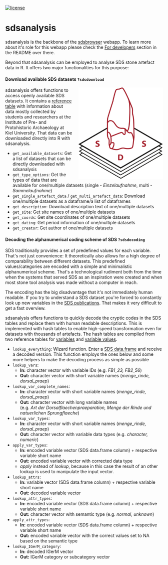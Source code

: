 [![license](https://img.shields.io/badge/license-GPL%202-B50B82.svg)](https://github.com/nevrome/sdsanalysis/blob/master/LICENSE)

# sdsanalysis

sdsanalysis is the backbone of the [sdsbrowser](https://github.com/Johanna-Mestorf-Academy/sdsbrowser) webapp. To learn more about it's role for this webapp please check the [For developers](https://github.com/Johanna-Mestorf-Academy/sdsbrowser#for-developers) section in the README over there. 

Beyond that sdsanalysis can be employed to analyse SDS stone artefact data in R. It offers two major functionalities for this purpose:

#### **Download available SDS datasets** `?sdsdownload`

<img align="right" style="padding-left:20px; padding-bottom:10px;" src="https://raw.githubusercontent.com/Johanna-Mestorf-Academy/sdsbrowser/master/inst/sds_logo/colour/Logo_SDS_colour_300dpi.png" width = 270>

sdsanalysis offers functions to access openly available SDS datasets. It contains a [reference table](https://github.com/Johanna-Mestorf-Academy/sdsanalysis/blob/master/data-raw/dataset_metadata_list.csv) with information about data mostly collected by students and researchers at the Institute of Pre- and Protohistoric Archaeology at Kiel University. That data can be downloaded directly into R with sdsanalysis.

- `get_available_datasets`: Get a list of datasets that can be directly downloaded with sdsanalysis
- `get_type_options`: Get the types of data that are available for one/multiple datasets (single - *Einzelaufnahme*, multi - *Sammelaufnahme*)
- `get_single_artefact_data` / `get_multi_artefact_data`: Download one/multiple datasets as a dataframe/a list of dataframes
- `get_description`: Download description text of one/multiple datasets
- `get_site`: Get site names of one/multiple datasets
- `get_coords`: Get site coordinates of one/multiple datasets
- `get_dating`: Get period information of one/multiple datasets
- `get_creator`: Get author of one/multiple datasets

#### **Decoding the alphanumerical coding scheme of SDS** `?sdsdecoding`

SDS traditionally provides a set of predefined values for each variable. That's not just convenience: It theoretically also allows for a high degree of comparability between different datasets. This predefined values/categories are encoded with a simple and minimalistic alphanumerical scheme. That's a technological rudiment both from the time when the systems that served SDS as an inspiration were created and when most stone tool analysis was made without a computer in reach. 

The encoding has the big disadvantage that it's not immediately human readable. If you try to understand a SDS dataset you're forced to constantly look up new variables in the [SDS publications](https://github.com/Johanna-Mestorf-Academy/sdsbrowser#references). That makes it very difficult to get a fast overview.

sdsanalysis offers functions to quickly decode the cryptic codes in the SDS tables and replace them with human readable descriptions. This is implemented with hash tables to enable high-speed transformation even for datasets with thousands of artefacts. The hash tables are compiled from two reference tables for [variables](https://github.com/Johanna-Mestorf-Academy/sdsanalysis/blob/master/data-raw/variable_list.csv) and [variable values](https://github.com/Johanna-Mestorf-Academy/sdsanalysis/blob/master/data-raw/variable_values_list.csv).

- `lookup_everything`: Wizard function. Enter a [SDS data.frame](https://github.com/Johanna-Mestorf-Academy/sdsbrowser#a-new-dataset) and receive a decoded version. This function employs the ones below and some more helpers to make the decoding process as simple as possible
- `lookup_vars`: 
  - **In:** character vector with variable IDs (e.g. *FB1_23, FB2_56*)
  - **Out:** character vector with short variable names (*menge_rinde, dorsal_praep*)
- `lookup_var_complete_names`: 
  - **In:** character vector with short variable names (*menge_rinde, dorsal_praep*)
  - **Out:** character vector with long variable names  
 (e.g. *Art der Dorsalflaechenpraeparation, Menge der Rinde und natuerlichen Sprungflaeche*)
- `lookup_var_types`: 
  - **In:** character vector with short variable names (*menge_rinde, dorsal_praep*)
  - **Out:** character vector with variable data types (e.g. *character, numeric*)
- `apply_var_types`: 
  - **In:** encoded variable vector (SDS data.frame column) + respective variable short name
  - **Out:** encoded variable vector with corrected data type
  - *apply* instead of *lookup*, because in this case the result of an other lookup is 
used to manipulate the input vector.
- `lookup_attrs`: 
  - **In:** variable vector (SDS data.frame column) + respective variable short name
  - **Out:** decoded variable vector
- `lookup_attr_types`: 
  - **In:** encoded variable vector (SDS data.frame column) + respective variable short name
  - **Out:** character vector with semantic type (e.g. *normal, unknown*)
- `apply_attr_types`: 
  - **In:** encoded variable vector (SDS data.frame column) + respective variable short name
  - **Out:** encoded variable vector with the correct values set to NA based on the semantic 
 type
- `lookup_IGerM_category`: 
  - **In:** decoded IGerM vector
  - **Out:** IGerM category or subcategory vector 
